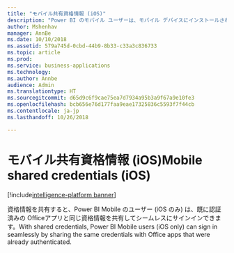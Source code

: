```yaml
---
title: "モバイル共有資格情報 (iOS)"
description: "Power BI のモバイル ユーザーは、モバイル デバイスにインストールされている他の Microsoft アプリと資格情報を共有して、ログオン プロセスをシームレスにすることができます。"
author: Mshenhav
manager: AnnBe
ms.date: 10/10/2018
ms.assetid: 579a745d-0cbd-44b9-8b33-c33a3c836733
ms.topic: article
ms.prod: 
ms.service: business-applications
ms.technology: 
ms.author: Annbe
audience: Admin
ms.translationtype: HT
ms.sourcegitcommit: d65d9c6f9cae75ea7d7934a95b3a9f67a9e10fe3
ms.openlocfilehash: bcb656e76d177faa9eae17325836c5593f7f44cb
ms.contentlocale: ja-jp
ms.lasthandoff: 10/26/2018

---
```

# <a name="mobile-shared-credentials-ios"></a><span data-ttu-id="e8091-103">モバイル共有資格情報 (iOS)</span><span class="sxs-lookup"><span data-stu-id="e8091-103">Mobile shared credentials (iOS)</span></span>

[!include[intelligence-platform banner](../../includes/intelligence-platform.md)]




<span data-ttu-id="e8091-104">資格情報を共有すると、Power BI Mobile のユーザー (iOS のみ) は、既に認証済みの Officeアプリと同じ資格情報を共有してシームレスにサインインできます。</span><span class="sxs-lookup"><span data-stu-id="e8091-104">With shared credentials, Power BI Mobile users (iOS only) can sign in seamlessly by sharing the same credentials with Office apps that were already authenticated.</span></span>


